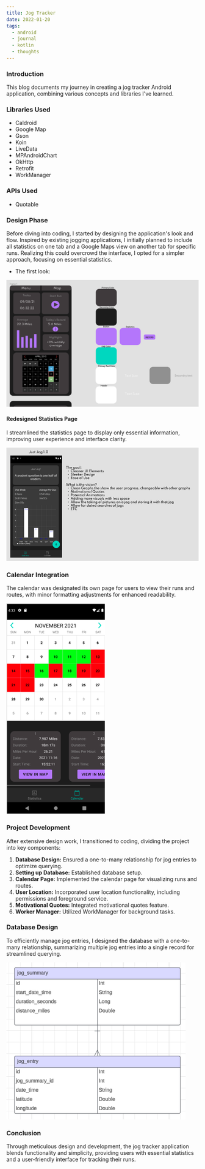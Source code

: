 ```yaml
---
title: Jog Tracker
date: 2022-01-20
tags:
  - android
  - journal
  - kotlin
  - thoughts
---
```

### Introduction
This blog documents my journey in creating a jog tracker Android application, combining various concepts and libraries I've learned.

### Libraries Used
- Caldroid
- Google Map
- Gson
- Koin
- LiveData
- MPAndroidChart
- OkHttp
- Retrofit
- WorkManager

### APIs Used
- Quotable

### Design Phase
Before diving into coding, I started by designing the application's look and flow. Inspired by existing jogging applications, I initially planned to include all statistics on one tab and a Google Maps view on another tab for specific runs. Realizing this could overcrowd the interface, I opted for a simpler approach, focusing on essential statistics.

- The first look:

![Original Imagination](https://raw.githubusercontent.com/RamziJabali/articles/v4/images/first_look.png)


#### Redesigned Statistics Page
I streamlined the statistics page to display only essential information, improving user experience and interface clarity.

![First Look](https://raw.githubusercontent.com/RamziJabali/articles/v4/images/JJ1_final_stats.png)


### Calendar Integration
The calendar was designated its own page for users to view their runs and routes, with minor formatting adjustments for enhanced readability.

![Calendar Look](https://raw.githubusercontent.com/RamziJabali/articles/v4/images/JJ1_final_calendar.png)


### Project Development
After extensive design work, I transitioned to coding, dividing the project into key components:

1. **Database Design:** Ensured a one-to-many relationship for jog entries to optimize querying.
2. **Setting up Database:** Established database setup.
3. **Calendar Page:** Implemented the calendar page for visualizing runs and routes.
4. **User Location:** Incorporated user location functionality, including permissions and foreground service.
5. **Motivational Quotes:** Integrated motivational quotes feature.
6. **Worker Manager:** Utilized WorkManager for background tasks.

### Database Design
To efficiently manage jog entries, I designed the database with a one-to-many relationship, summarizing multiple jog entries into a single record for streamlined querying.

![Database](https://raw.githubusercontent.com/RamziJabali/articles/v4/images/entity_relationship.png)

### Conclusion
Through meticulous design and development, the jog tracker application blends functionality and simplicity, providing users with essential statistics and a user-friendly interface for tracking their runs.
